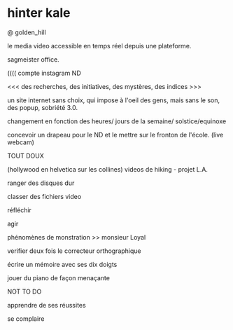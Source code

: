 # hinter kale
@ golden_hill

le media video accessible en temps réel depuis une plateforme.

sagmeister office.

(((( compte instagram ND

<<< des recherches, des initiatives, des mystères, des indices >>>

un site internet sans choix, qui impose à l'oeil des gens, mais sans le son, des popup, sobriété 3.0.

changement en fonction des heures/ jours de la semaine/ solstice/equinoxe

concevoir un drapeau pour le ND et le mettre sur le fronton de l'école. (live webcam)



TOUT DOUX

(hollywood en helvetica sur les collines) videos de hiking - projet L.A.

ranger des disques dur

classer des fichiers video

réfléchir

agir

phénomènes de monstration >> monsieur Loyal

verifier deux fois le correcteur orthographique

écrire un mémoire avec ses dix doigts

jouer du piano de façon menaçante 

NOT TO DO

apprendre de ses réussites

se complaire



